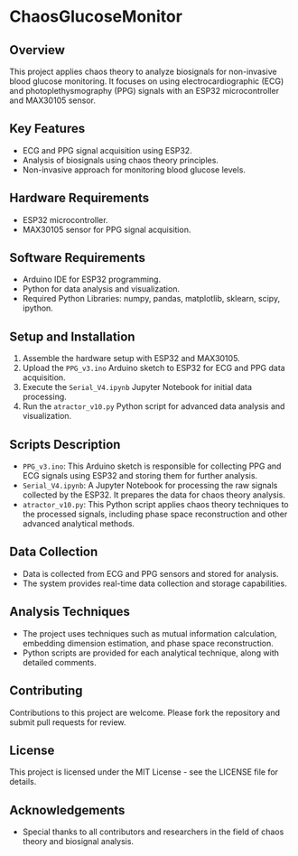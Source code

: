# ChaosGlucoseMonitor

## Overview
This project applies chaos theory to analyze biosignals for non-invasive blood glucose monitoring. It focuses on using electrocardiographic (ECG) and photoplethysmography (PPG) signals with an ESP32 microcontroller and MAX30105 sensor.

## Key Features
- ECG and PPG signal acquisition using ESP32.
- Analysis of biosignals using chaos theory principles.
- Non-invasive approach for monitoring blood glucose levels.

## Hardware Requirements
- ESP32 microcontroller.
- MAX30105 sensor for PPG signal acquisition.

## Software Requirements
- Arduino IDE for ESP32 programming.
- Python for data analysis and visualization.
- Required Python Libraries: numpy, pandas, matplotlib, sklearn, scipy, ipython.

## Setup and Installation
1. Assemble the hardware setup with ESP32 and MAX30105.
2. Upload the `PPG_v3.ino` Arduino sketch to ESP32 for ECG and PPG data acquisition.
3. Execute the `Serial_V4.ipynb` Jupyter Notebook for initial data processing.
4. Run the `atractor_v10.py` Python script for advanced data analysis and visualization.

## Scripts Description
- `PPG_v3.ino`: This Arduino sketch is responsible for collecting PPG and ECG signals using ESP32 and storing them for further analysis.
- `Serial_V4.ipynb`: A Jupyter Notebook for processing the raw signals collected by the ESP32. It prepares the data for chaos theory analysis.
- `atractor_v10.py`: This Python script applies chaos theory techniques to the processed signals, including phase space reconstruction and other advanced analytical methods.

## Data Collection
- Data is collected from ECG and PPG sensors and stored for analysis.
- The system provides real-time data collection and storage capabilities.

## Analysis Techniques
- The project uses techniques such as mutual information calculation, embedding dimension estimation, and phase space reconstruction.
- Python scripts are provided for each analytical technique, along with detailed comments.

## Contributing
Contributions to this project are welcome. Please fork the repository and submit pull requests for review.

## License
This project is licensed under the MIT License - see the LICENSE file for details.

## Acknowledgements
- Special thanks to all contributors and researchers in the field of chaos theory and biosignal analysis.
